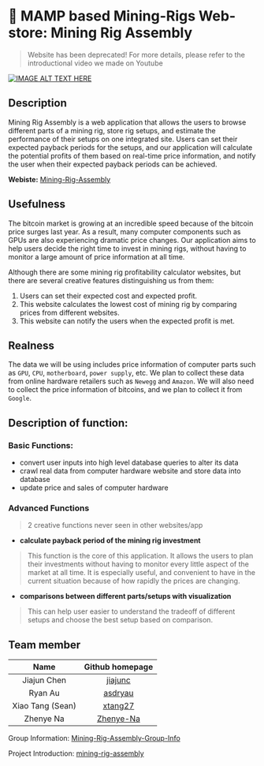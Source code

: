 # 🏬 MAMP based Mining-Rigs Web-store: Mining Rig Assembly

> Website has been deprecated! For more details, please refer to the introductional video we made on Youtube

[![IMAGE ALT TEXT HERE](https://img.youtube.com/vi/a_5dKE140d0/0.jpg)](https://www.youtube.com/watch?v=a_5dKE140d0)

## Description

Mining Rig Assembly is a web application that allows the users to browse different parts of a mining rig, store rig setups, and estimate the performance of their setups on one integrated site. Users can set their expected payback periods for the setups, and our application will calculate the potential profits of them based on real-time price information, and notify the user when their expected payback periods can be achieved. 

**Webiste:** [Mining-Rig-Assembly](http://rigassembly.web.engr.illinois.edu/index.php)

## Usefulness

The bitcoin market is growing at an incredible speed because of the bitcoin price surges last year. As a result, many computer components such as GPUs are also experiencing dramatic price changes. Our application aims to help users decide the right time to invest in mining rigs, without having to monitor a large amount of price information at all time. 

Although there are some mining rig profitability calculator websites, but there are several creative features distinguishing us from them:

1. Users can set their expected cost  and expected profit.
2. This website calculates the lowest cost of mining rig by comparing prices from different websites.
3. This website can notify the users when the expected profit is met.
 
## Realness
 
The data we will be using includes price information of computer parts such as `GPU`, `CPU`, `motherboard`, `power supply`, etc. We plan to collect these data from online hardware retailers such as `Newegg` and `Amazon`. We will also need to collect the price information of bitcoins, and we plan to collect it from `Google`. 

## Description of function:

### Basic Functions:

* convert user inputs into high level database queries to alter its data
* crawl real data from computer hardware website and store data into database
* update price and sales of computer hardware

### Advanced Functions
> 2 creative functions never seen in other websites/app
	
- **calculate payback period of the mining rig investment**
		
> This function is the core of this application. It allows the users to plan their investments without having to monitor every little aspect of the market at all time. It is especially useful, and convenient to have in the current situation because of how rapidly the prices are changing. 

- **comparisons between different parts/setups with visualization**

> This can help user easier to understand the tradeoff of different setups and choose the best setup based on comparison.

## Team member

<center>

|       Name       |                     Github homepage                    |
|:----------------:|:------------------------------------------------------:|
|    Jiajun Chen   |          [jiajunc](https://github.com/jiajunc)         |
|      Ryan Au     |          [asdryau](https://github.com/asdryau)         |
| Xiao Tang (Sean) | [xtang27](https://github.com/xtang27?tab=repositories) |
|     Zhenye Na    |        [Zhenye-Na](https://github.com/Zhenye-Na)       |

</center>


Group Information: [Mining-Rig-Assembly-Group-Info](https://wiki.illinois.edu/wiki/display/cs411sp18/Lifeinvader)

Project Introduction: [mining-rig-assembly](https://mining-rig-assembly.github.io/)
